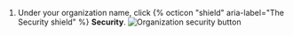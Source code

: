 1. Under your organization name, click {% octicon "shield" aria-label="The Security shield" %} **Security**.
   ![Organization security button](/assets/images/help/organizations/organization-security-tab.png)
